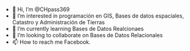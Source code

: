 - 👋 Hi, I’m @CHpass369
- 👀 I’m interested in programación en GIS, Bases de datos espaciales, Catastro y Administración de Tierras
- 🌱 I’m currently learning Bases de Datos Realcionaes
- 💞️ I’m looking to collaborate on Bases de Datos Relacionales  
- 📫 How to reach me Facebook.

<!---
CHpass369/CHpass369 is a ✨ special ✨ repository because its `README.md` (this file) appears on your GitHub profile.
You can click the Preview link to take a look at your changes.
--->
